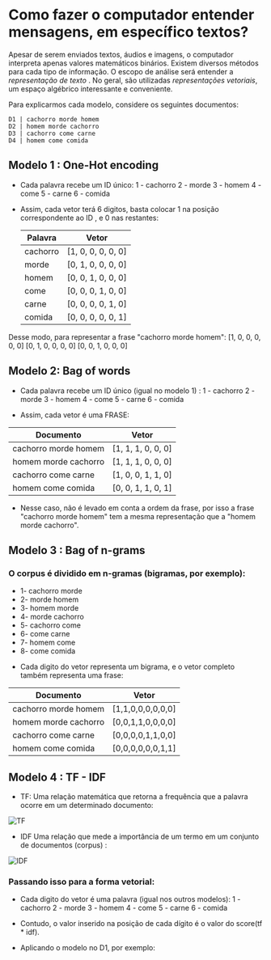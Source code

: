 # Como fazer o computador entender mensagens, em específico textos?
Apesar de serem enviados textos, áudios e imagens, o computador interpreta apenas valores matemáticos binários.
Existem diversos métodos para cada tipo de informação. O escopo de análise será entender a *representação de texto* .
No geral, são utilizadas *representações vetoriais*, um espaço algébrico interessante e conveniente.

Para explicarmos cada modelo, considere os seguintes documentos:
```
D1 | cachorro morde homem
D2 | homem morde cachorro
D3 | cachorro come carne
D4 | homem come comida
```
## Modelo 1 : One-Hot encoding
- Cada palavra recebe um ID único:
1 - cachorro
2 - morde
3 - homem
4 - come
5 - carne
6 - comida

- Assim, cada vetor terá 6 digitos, basta colocar 1 na posição correspondente ao ID , e 0 nas restantes:

    Palavra  | Vetor              
    ---------|--------------------
    cachorro | [1, 0, 0, 0, 0, 0] 
    morde    | [0, 1, 0, 0, 0, 0] 
    homem    | [0, 0, 1, 0, 0, 0] 
    come     | [0, 0, 0, 1, 0, 0] 
    carne    | [0, 0, 0, 0, 1, 0] 
    comida   | [0, 0, 0, 0, 0, 1] 


Desse modo, para representar a frase "cachorro morde homem":
[1, 0, 0, 0, 0, 0] [0, 1, 0, 0, 0, 0] [0, 0, 1, 0, 0, 0]


## Modelo 2: Bag of words
- Cada palavra recebe um ID único (igual no modelo 1) : 
1 - cachorro
2 - morde
3 - homem
4 - come
5 - carne
6 - comida


- Assim, cada vetor é uma FRASE:

| Documento             | Vetor              |
|-----------------------|--------------------|
| cachorro morde homem  | [1, 1, 1, 0, 0, 0] |
| homem morde cachorro  | [1, 1, 1, 0, 0, 0] |
| cachorro come carne   | [1, 0, 0, 1, 1, 0] |
| homem come comida     | [0, 0, 1, 1, 0, 1] |



- Nesse caso, não é levado em conta a ordem da frase, por isso a frase "cachorro morde homem" tem a mesma representação que a "homem morde cachorro".

## Modelo 3 : Bag of n-grams
### O corpus é dividido em n-gramas (bigramas, por exemplo):
* 1- cachorro morde 
* 2- morde homem 
* 3- homem morde 
* 4- morde cachorro
* 5- cachorro come
* 6- come carne
* 7- homem come
* 8- come comida

- Cada digito do vetor representa um bigrama, e o vetor completo também representa uma frase:


| Documento            | Vetor            |
|----------------------|------------------|
| cachorro morde homem | [1,1,0,0,0,0,0,0] |
| homem morde cachorro | [0,0,1,1,0,0,0,0] |
| cachorro come carne  | [0,0,0,0,1,1,0,0] |
| homem come comida    | [0,0,0,0,0,0,1,1] |


## Modelo 4 : TF - IDF

- TF: Uma relação matemática que retorna a frequência que a palavra ocorre em um determinado documento:

![TF](https://latex.codecogs.com/svg.image?\bg{white}\color{white}\text{Tf(palavra,documento)}=\frac{\text{num&space;de&space;ocorrencias&space;da&space;palavra}}{\text{num&space;total&space;de&space;termos&space;no&space;documento}})

- IDF Uma relação que mede a importância de um termo em um conjunto de documentos (corpus) :

![IDF](https://latex.codecogs.com/svg.image?\bg{white}\color{white}\text{Idf(palavra)}=log(\frac{\text{n&space;total&space;de&space;documentos}}{\text{n&space;de&space;documentos&space;contendo&space;a&space;palavra}}))


### Passando isso para a forma vetorial:
- Cada digito do vetor é uma palavra (igual nos outros modelos):
1 - cachorro
2 - morde
3 - homem
4 - come
5 - carne
6 - comida

- Contudo, o valor inserido na posição de cada dígito é o valor do score(tf * idf).

- Aplicando o modelo no D1, por exemplo: 

